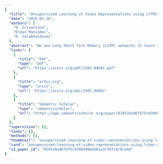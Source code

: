 ```yaml
---
{
  "title": "Unsupervised Learning of Video Representations using LSTMs",
  "date": "2015-02-16",
  "authors": [
    "N. Srivastava",
    "Elman Mansimov",
    "R. Salakhutdinov"
  ],
  "abstract": "We use Long Short Term Memory (LSTM) networks to learn representations of video sequences. Our model uses an encoder LSTM to map an input sequence into a fixed length representation. This representation is decoded using single or multiple decoder LSTMs to perform different tasks, such as reconstructing the input sequence, or predicting the future sequence. We experiment with two kinds of input sequences - patches of image pixels and high-level representations (\"percepts\") of video frames extracted using a pretrained convolutional net. We explore different design choices such as whether the decoder LSTMs should condition on the generated output. We analyze the outputs of the model qualitatively to see how well the model can extrapolate the learned video representation into the future and into the past. We further evaluate the representations by finetuning them for a supervised learning problem - human action recognition on the UCF-101 and HMDB-51 datasets. We show that the representations help improve classification accuracy, especially when there are only few training examples. Even models pretrained on unrelated datasets (300 hours of YouTube videos) can help action recognition performance.",
  "links": [
    {
      "title": "PDF",
      "type": "pdf",
      "url": "https://arxiv.org/pdf/1502.04681.pdf"
    },
    {
      "title": "arXiv.org",
      "type": "arxiv",
      "url": "https://arxiv.org/abs/1502.04681"
    },
    {
      "title": "Semantic Scholar",
      "type": "semanticscholar",
      "url": "https://www.semanticscholar.org/paper/829510ad6f975c939d589eeb01a3cf6fc6c8ce4d"
    }
  ],
  "supervision": [],
  "tasks": [],
  "methods": [],
  "thumbnail": "unsupervised-learning-of-video-representations-using-lstms-thumb.jpg",
  "card": "unsupervised-learning-of-video-representations-using-lstms-card.jpg",
  "s2_paper_id": "829510ad6f975c939d589eeb01a3cf6fc6c8ce4d"
}
---
```


